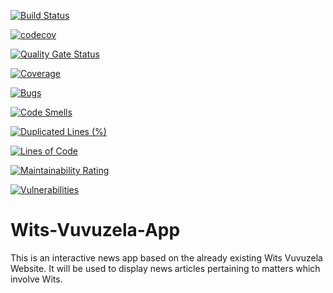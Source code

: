 [![Build Status](https://travis-ci.org/optisolcoms3009/Wits-Vuvuzela-App.svg?branch=master)](https://travis-ci.org/optisolcoms3009/Wits-Vuvuzela-App)

[![codecov](https://codecov.io/gh/optisolcoms3009/Wits-Vuvuzela-App/branch/master/graph/badge.svg)](https://codecov.io/gh/optisolcoms3009/Wits-Vuvuzela-App)

[![Quality Gate Status](https://sonarcloud.io/api/project_badges/measure?project=optisolcoms3009_Wits-Vuvuzela-App&metric=alert_status)](https://sonarcloud.io/dashboard?id=optisolcoms3009_Wits-Vuvuzela-App)

[![Coverage](https://sonarcloud.io/api/project_badges/measure?project=optisolcoms3009_Wits-Vuvuzela-App&metric=coverage)](https://sonarcloud.io/dashboard?id=optisolcoms3009_Wits-Vuvuzela-App)

[![Bugs](https://sonarcloud.io/api/project_badges/measure?project=optisolcoms3009_Wits-Vuvuzela-App&metric=bugs)](https://sonarcloud.io/dashboard?id=optisolcoms3009_Wits-Vuvuzela-App)

[![Code Smells](https://sonarcloud.io/api/project_badges/measure?project=optisolcoms3009_Wits-Vuvuzela-App&metric=code_smells)](https://sonarcloud.io/dashboard?id=optisolcoms3009_Wits-Vuvuzela-App)

[![Duplicated Lines (%)](https://sonarcloud.io/api/project_badges/measure?project=optisolcoms3009_Wits-Vuvuzela-App&metric=duplicated_lines_density)](https://sonarcloud.io/dashboard?id=optisolcoms3009_Wits-Vuvuzela-App)

[![Lines of Code](https://sonarcloud.io/api/project_badges/measure?project=optisolcoms3009_Wits-Vuvuzela-App&metric=ncloc)](https://sonarcloud.io/dashboard?id=optisolcoms3009_Wits-Vuvuzela-App)

[![Maintainability Rating](https://sonarcloud.io/api/project_badges/measure?project=optisolcoms3009_Wits-Vuvuzela-App&metric=sqale_rating)](https://sonarcloud.io/dashboard?id=optisolcoms3009_Wits-Vuvuzela-App)

[![Vulnerabilities](https://sonarcloud.io/api/project_badges/measure?project=optisolcoms3009_Wits-Vuvuzela-App&metric=vulnerabilities)](https://sonarcloud.io/dashboard?id=optisolcoms3009_Wits-Vuvuzela-App)


# Wits-Vuvuzela-App

This is an interactive news app based on the already existing Wits Vuvuzela Website. It will be used to display news articles pertaining to matters which involve Wits.

